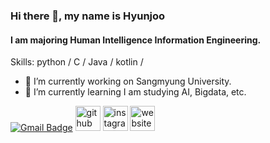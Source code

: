 ### Hi there 👋, my name is Hyunjoo

#### I am majoring Human Intelligence Information Engineering.

Skills: python / C / Java / kotlin /

- 🔭 I’m currently working on Sangmyung University. 
- 🌱 I’m currently learning I am studying AI, Bigdata, etc. 

[![Gmail Badge](https://img.shields.io/badge/Gmail-d14836?style=flat-square&logo=Gmail&logoColor=white&link=mailto:hyunjoo000705@gmail.com)](mailto:hyunjoo000705@gmail.com)
[<img src='https://cdn.jsdelivr.net/npm/simple-icons@3.0.1/icons/github.svg' alt='github' height='40'>](https://github.com/hyunjoolee201910828)  [<img src='https://cdn.jsdelivr.net/npm/simple-icons@3.0.1/icons/instagram.svg' alt='instagram' height='40'>](https://www.instagram.com/hyunjoo__00/)  [<img src='https://cdn.jsdelivr.net/npm/simple-icons@3.0.1/icons/icloud.svg' alt='website' height='40'>](https://blog.naver.com/joo000705)  

